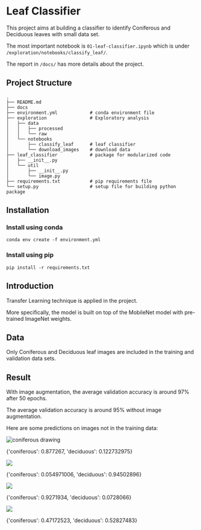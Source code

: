 # Leaf Classifier

This project aims at building a classifier to identify Coniferous and Deciduous leaves with small data set.

The most important notebook is `01-leaf-classifier.ipynb` which is under `/exploration/notebooks/classify_leaf/`.

The report in `/docs/` has more details about the project.

## Project Structure

```
.
├── README.md
├── docs
├── environment.yml            # conda environment file
├── exploration                # Exploratory analysis
│   ├── data
│   │   ├── processed
│   │   └── raw
│   └── notebooks
│       ├── classify_leaf      # leaf classifier
│       └── download_images    # download data
├── leaf_classifier            # package for modularized code
│   ├── __init__.py
│   └── util
│       ├── __init__.py
│       └── image.py
├── requirements.txt           # pip requirements file
└── setup.py                   # setup file for building python package
```

## Installation
### Install using conda
```
conda env create -f environment.yml
```

### Install using pip
```
pip install -r requirements.txt
```

## Introduction

Transfer Learning technique is applied in the project. 

More specifically, the model is built on top of the MobileNet model with pre-trained ImageNet weights.

## Data

Only Coniferous and Deciduous leaf images are included in the training and validation data sets.

## Result

With image augmentation, the average validation accuracy is around 97% after 50 epochs.

The average validation accuracy is around 95% without image augmentation.

Here are some predictions on images not in the training data:

![coniferous drawing](https://biomesbylenhardt.pbworks.com/f/DSCN0103.JPG)

{'coniferous': 0.877267, 'deciduous': 0.122732975}

![](./exploration/data/raw/misc/Deciduous_59b21ec3ee184ef4809747ddd8254bc5.jpg)

{'coniferous': 0.054971006, 'deciduous': 0.94502896}

![](./exploration/data/raw/misc/Coniferous_1c9168a756474262869fd82093c583cb.jpg)

{'coniferous': 0.9271934, 'deciduous': 0.0728066}

![](./exploration/data/raw/misc/images.jpg)

{'coniferous': 0.47172523, 'deciduous': 0.52827483}
